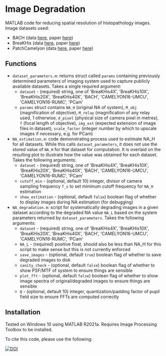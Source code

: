 # Image Degradation
MATLAB code for reducing spatial resolution of histopathology images. Image datasets used:
* BACH (data [here](https://iciar2018-challenge.grand-challenge.org/), paper [here](https://www.sciencedirect.com/science/article/pii/S1361841518307941))
* BreaKHis (data [here](https://web.inf.ufpr.br/vri/databases/breast-cancer-histopathological-database-breakhis/), paper [here](https://ieeexplore.ieee.org/abstract/document/7312934/))
* PatchCamelyon (data [here](https://www.kaggle.com/c/histopathologic-cancer-detection), paper [here](https://link.springer.com/chapter/10.1007/978-3-030-00934-2_24)) 

## Functions
* `dataset_parameters.m`: returns struct called `params` containing previously determined parameters of imaging system used to capture publicly available datasets. Takes a single required argument:
    * `dataset` - (required) string, one of 'BreaKHis4X', 'BreaKHis10X', 'BreaKHis20X', 'BreaKHis40X', 'BACH', 'CAMELYON16-UMCU', 'CAMELYON16-RUMC', 'PCam'
    * `params` struct contains `NA_H` (original NA of system), `M_obj` (magnification of objective), `M_relay` (magnification of any relay used, 1 otherwise, `d_pixel` (physical size of camera pixel in metres), `f` (focal length of objective), `img_ext` (expected extension of image files in dataset), `scale_factor` (integer number by which to upscale images if necessary, e.g. for PCam)
* `NA_estimation.m`: code demonstrating process used to estimate NA_H for all datasets. While this calls `dataset_parameters`, it does not use the stored value of `NA_H` for that dataset for computation. It is overlaid on the resulting plot to illustrate how the value was obtained for each dataset. Takes the following arguments:
    * `dataset` - (required) string, one of 'BreaKHis4X', 'BreaKHis10X', 'BreaKHis20X', 'BreaKHis40X', 'BACH', 'CAMELYON16-UMCU', 'CAMELYON16-RUMC', 'PCam'
    * `cutoff_min` - (optional, default 10) integer, divisor of camera sampling frequency `f_s` to set minimum cutoff frequency for `NA_H` estimation
    * `show_estimation` - (optional, default `false`) boolean flag of whether to display images during NA estimation (for debugging)
* `NA_degradation.m`: script for systematically degrading images in a given dataset according to the degraded NA value `NA_L` based on the system parameters returned by `dataset_parameters`. Takes the following arguments:
    * `dataset` - (required) string, one of 'BreaKHis4X', 'BreaKHis10X', 'BreaKHis20X', 'BreaKHis40X', 'BACH', 'CAMELYON16-UMCU', 'CAMELYON16-RUMC', 'PCam'
    * `NA_L` - (required) positive float, should also be less than NA_H for this script to make sense but this is not currently enforced
    * `save_images` - (optional, default `true`) boolean flag of whether to save degraded images to disk
    * `sanity_check` - (optional, default `false`) boolean flag of whether to show PSF/MTF of system to ensure things are sensible
    * `plot_fft` - (optional, default `false`) boolean flag of whether to show image spectra of original/degraded images to ensure things are sensible
    * `Q` - (optional, default 10) integer, quantization/padding factor of pupil field size to ensure FFTs are computed correctly


## Installation
Tested on Windows 10 using MATLAB R2021a. Requires Image Processing Toolbox to be installed.

To cite this code, please use the following:

[![DOI](https://zenodo.org/badge/480455695.svg)](https://zenodo.org/badge/latestdoi/480455695)


